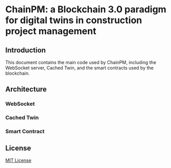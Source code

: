 # ChainPM: a Blockchain 3.0 paradigm for digital twins in construction project management
## Introduction
This document contains the main code used by ChainPM, including the WebSocket server, Cached Twin, and the smart contracts used by the blockchain.
## Architecture
### WebSocket
### Cached Twin
### Smart Contract
## License
[MIT License](https://github.com/jeremyRZ/ChainPM/blob/main/LICENSE)